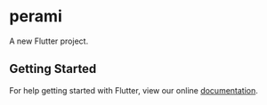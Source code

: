 # perami

A new Flutter project.

## Getting Started

For help getting started with Flutter, view our online
[documentation](https://flutter.io/).
